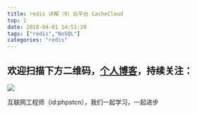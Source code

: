 ```yaml
---
title: redis 详解（9）云平台 CacheCloud
top: 1
date: 2018-04-01 14:51:29
tags: ["redis","NoSQL"]
categories: "redis"
---
```


## 欢迎扫描下方二维码，[个人博客](https://www.phpst.cn)，持续关注：

![](https://ww1.sinaimg.cn/large/a616b9a4gy1g4xzv954a4j20760763yo.jpg)

互联网工程师（id:phpstcn），我们一起学习，一起进步
